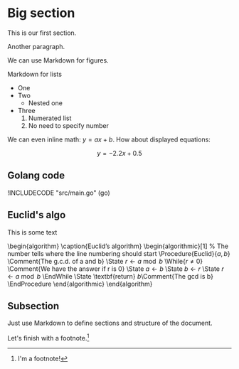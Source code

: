 # Big section
This is our first section.

Another paragraph.

We can use Markdown for figures.

Markdown for lists

* One
* Two
    * Nested one
* Three
    1. Numerated list
    1. No need to specify number

We can even inline math: $y = ax + b$.
How about displayed equations:

$$
y = -2.2x + 0.5
$$

## Golang code

!INCLUDECODE "src/main.go" (go)

## Euclid's algo
This is some text

\begin{algorithm}
    \caption{Euclid’s algorithm}
    \begin{algorithmic}[1] % The number tells where the line numbering should start
        \Procedure{Euclid}{$a,b$} \Comment{The g.c.d. of a and b}
            \State $r\gets a \bmod b$
            \While{$r\not=0$} \Comment{We have the answer if r is 0}
                \State $a \gets b$
                \State $b \gets r$
                \State $r \gets a \bmod b$
            \EndWhile
            \State \textbf{return} $b$\Comment{The gcd is b}
        \EndProcedure
    \end{algorithmic}
\end{algorithm}


## Subsection
Just use Markdown to define sections and structure of the document.

Let's finish with a footnote.[^1]

[^1]: I'm a footnote!
